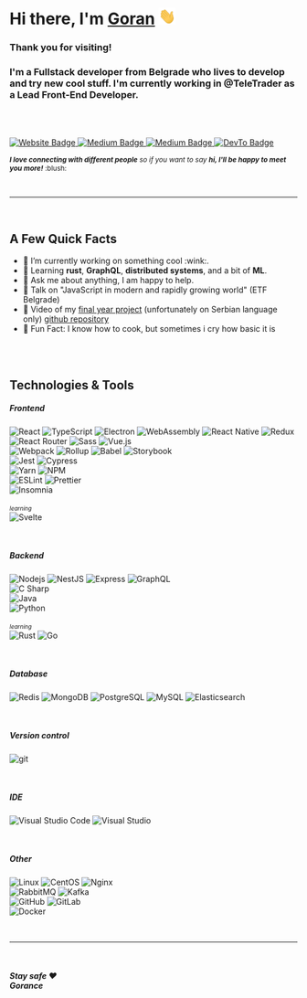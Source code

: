 <!-- Introduction -->
<h1>
  Hi there, I'm 
  <a href="http://goranurukalo.github.io/" target="_blank">Goran</a> 
  <img src="https://raw.githubusercontent.com/ABSphreak/ABSphreak/master/gifs/Hi.gif" width="30px" />
</h1>
<h3>Thank you for visiting!</h3>
<h3>I'm a Fullstack developer from Belgrade who lives to develop and try new cool stuff. I'm currently working in @TeleTrader as a Lead Front-End Developer.</h3>

<br />
<br />

<!-- Socials -->
<p>
  <a href="https://goranurukalo.github.io/" title="Goran Urukalo Website">
    <img 
      src="https://img.shields.io/badge/-goranurukalo.github.io-f04e59?style=flat&amp;labelColor=f04e59&amp;logo=JustGiving&amp;link=https://goranurukalo.github.io"
      alt="Website Badge" 
    />
  </a> 
  <a href="https://medium.com/@dev.goranurukalo">
    <img
      src="https://img.shields.io/badge/-@dev.goranurukalo-14c767?style=flat&amp;labelColor=14c767&amp;logo=Medium&amp;link=https://medium.com/@dev.goranurukalo"
      alt="Medium Badge" 
    />
  </a> 
  <a href="https://www.linkedin.com/in/goran-urukalo/">
    <img
      src="https://img.shields.io/badge/-@goranurukalo-0077B5?style=flat&amp;labelColor=0077B5&amp;logo=LinkedIn&amp;link=https://www.linkedin.com/in/goran-urukalo/"
      alt="Medium Badge" 
    />
  </a> 
  <a href="https://dev.to/goranurukalo">
    <img
      src="https://img.shields.io/badge/-@goranurukalo-0A0A0A?style=flat&amp;labelColor=0A0A0A&amp;logo=dev.to&amp;link=https://dev.to/goranurukalo"
      alt="DevTo Badge" 
    />
  </a> 
  <!-- <img src="https://visitor-badge.glitch.me/badge?page_id=goranurukalo&style=flat" alt="Page views Badge" title="Page views" /> -->
</p>

<p style="font-size: 12px"><em><b>I love connecting with different people</b> so if you want to say <b>hi, I'll be happy to meet you more!</b></em> :blush:</p>

<br />

---

<br />

<!-- Info -->
<h2>A Few Quick Facts</h2>
<ul>
  <li>🔭 I’m currently working on something cool :wink:.</li>
  <li>🧐 Learning <strong>rust</strong>, <strong>GraphQL</strong>, <strong>distributed systems</strong>, and a bit of
    <strong>ML</strong>.</li>
  <li>💬 Ask me about anything, I am happy to help.</li>
  <li>🎤 Talk on "JavaScript in modern and rapidly growing world" (ETF Belgrade)</li>
  <li>
    🎥 Video of my 
    <a href="https://www.youtube.com/watch?v=P4MZlaZO9vQ&feature=emb_title" target="_blank">final year project</a> 
    (unfortunately on Serbian language only)
    <a href="https://github.com/goranurukalo/VMEV-application" target="_blank">github repository</a>
  </li>
  <li>🎉 Fun Fact: I know how to cook, but sometimes i cry how basic it is</li>
</ul>

<br />
<br />

<!-- Technologies -->
<h2>Technologies & Tools</h2>

<!-- T / Frontend -->
<h5>Frontend</h5>
<p>
  <img alt="React" src="https://img.shields.io/badge/-React-45b8d8?style=flat&logo=react&logoColor=white" />
  <img alt="TypeScript" src="https://img.shields.io/badge/-TypeScript-007ACC?style=flat&logo=typescript&logoColor=white" />
  <img alt="Electron" src="https://img.shields.io/badge/-Electron-47848F?style=flat&logo=Electron&logoColor=white" />
  <img alt="WebAssembly" src="https://img.shields.io/badge/-WebAssembly-654FF0?style=flat&logo=WebAssembly&logoColor=white" />
  <img alt="React Native" src="https://img.shields.io/badge/-React_Native-45b8d8?style=flat&logo=react&logoColor=white" /> 
  <img alt="Redux" src="https://img.shields.io/badge/-Redux-764ABC?style=flat&logo=redux&logoColor=white" />
  <img alt="React Router" src="https://img.shields.io/badge/-React_Router-CA4245?style=flat&logo=react+router&logoColor=white" />
  <img alt="Sass" src="https://img.shields.io/badge/-Sass-CC6699?style=flat&logo=sass&logoColor=white" />
  <img alt="Vue.js" src="https://img.shields.io/badge/-Vue.js-4FC08D?style=flat&logo=Vue.js&logoColor=white" />
  <br />
  <img alt="Webpack" src="https://img.shields.io/badge/-Webpack-8DD6F9?style=flat&logo=webpack&logoColor=white" /> 
  <img alt="Rollup" src="https://img.shields.io/badge/-Rollup-EC4A3F?style=flat&logo=rollup.js&logoColor=white" />
  <img alt="Babel" src="https://img.shields.io/badge/-Babel-F9DC3E?style=flat&logo=webpack&logoColor=white" /> 
  <img alt="Storybook" src="https://img.shields.io/badge/-Storybook-FF4785?style=flat&logo=Storybook&logoColor=white" /> 
  <br />
  <img alt="Jest" src="https://img.shields.io/badge/-Jest-C21325?style=flat&logo=Jest&logoColor=white" />
  <img alt="Cypress" src="https://img.shields.io/badge/-Cypress-17202C?style=flat&logo=Cypress&logoColor=white" />
  <br />
  <img alt="Yarn" src="https://img.shields.io/badge/-Yarn-2C8EBB?style=flat&logo=yarn&logoColor=white" />
  <img alt="NPM" src="https://img.shields.io/badge/-NPM-CB3837?style=flat&logo=NPM&logoColor=white" />
  <br />
  <img alt="ESLint" src="https://img.shields.io/badge/-ESLint-4B32C3?style=flat&logo=ESLint&logoColor=white" />
  <img alt="Prettier" src="https://img.shields.io/badge/-Prettier-F7B93E?style=flat&logo=prettier&logoColor=white" />
  <br />
  <img alt="Insomnia" src="https://img.shields.io/badge/-Insomnia-5849BE?style=flat&logo=insomnia&logoColor=white" />

  <i style="font-size: 10px;">learning</i>
  <br />
  <img alt="Svelte" src="https://img.shields.io/badge/-Svelte-FF3E00?style=flat&logo=Svelte&logoColor=white" />
</p>

<!-- T / Backend -->
<br />
<h5>Backend</h5>
<p>
  <img alt="Nodejs" src="https://img.shields.io/badge/-Nodejs-43853d?style=flat&logo=Node.js&logoColor=white" />
  <img alt="NestJS" src="https://img.shields.io/badge/-NestJS-E0234E?style=flat&logo=NestJS&logoColor=white" />
  <img alt="Express" src="https://img.shields.io/badge/-Express-cccccc?style=flat&logo=Express&logoColor=white" />
  <img alt="GraphQL" src="https://img.shields.io/badge/-GraphQL-E10098?style=flat&logo=graphql&logoColor=white" />
  <br />
  <img alt="C Sharp" src="https://img.shields.io/badge/-C_Sharp-239120?style=flat&logo=C+Sharp&logoColor=white" />
  <br />
  <img alt="Java" src="https://img.shields.io/badge/-Java-007396?style=flat&logo=Java&logoColor=white" />
  <br />
  <img alt="Python" src="https://img.shields.io/badge/-Python-3776AB?style=flat&logo=Python&logoColor=white" />

  <i style="font-size: 10px;">learning</i>
  <br />
  <img alt="Rust" src="https://img.shields.io/badge/-Rust-cba67a?style=flat&logo=Rust&logoColor=white" />
  <img alt="Go" src="https://img.shields.io/badge/-Go-00ADD8?style=flat&logo=Go&logoColor=white" />
</p>

<!-- T / Database -->
<br />
<h5>Database</h5>
<p>
  <img alt="Redis" src="https://img.shields.io/badge/-Redis-DC382D?style=flat&logo=Redis&logoColor=white" />
  <img alt="MongoDB" src="https://img.shields.io/badge/-MongoDB-13aa52?style=flat&logo=mongodb&logoColor=white" />
  <img alt="PostgreSQL" src="https://img.shields.io/badge/-PostgreSQL-336791?style=flat&logo=PostgreSQL&logoColor=white" />
  <img alt="MySQL" src="https://img.shields.io/badge/-MySQL-4479A1?style=flat&logo=MySQL&logoColor=white" />
  <img alt="Elasticsearch" src="https://img.shields.io/badge/-Elasticsearch-005571?style=flat&logo=Elasticsearch&logoColor=white" />
</p>

<!-- T / Version control -->
<br />
<h5>Version control</h5>
<p>
  <img alt="git" src="https://img.shields.io/badge/-Git-F05032?style=flat&logo=git&logoColor=white" />
</p>

<!-- T / IDE -->
<br />
<h5>IDE</h5>
<p>
  <img alt="Visual Studio Code" src="https://img.shields.io/badge/-Visual_Studio_Code-007ACC?style=flat&logo=Visual+Studio+Code&logoColor=white" />
  <img alt="Visual Studio" src="https://img.shields.io/badge/-Visual_Studio-5C2D91?style=flat&logo=Visual+Studio&logoColor=white" />
</p>

<!-- T / Other -->
<br />
<h5>Other</h5>
<p>
  <img alt="Linux" src="https://img.shields.io/badge/-Linux-FCC624?style=flat&logo=Linux&logoColor=white" />
  <img alt="CentOS" src="https://img.shields.io/badge/-CentOS-262577?style=flat&logo=CentOS&logoColor=white" />
  <img alt="Nginx" src="https://img.shields.io/badge/-Nginx-269539?style=flat&logo=Nginx&logoColor=white" />
  <br />
  <img alt="RabbitMQ" src="https://img.shields.io/badge/-RabbitMQ-FF6600?style=flat&logo=RabbitMQ&logoColor=white" />
  <img alt="Kafka" src="https://img.shields.io/badge/-Kafka-000000?style=flat&logo=Apache%20kafka&logoColor=white" />
  <br />
  <img alt="GitHub" src="https://img.shields.io/badge/-GitHub-181717?style=flat&logo=GitHub&logoColor=white" />
  <img alt="GitLab" src="https://img.shields.io/badge/-GitLab-FCA121?style=flat&logo=GitLab&logoColor=white" />
  <br />
  <img alt="Docker" src="https://img.shields.io/badge/-Docker-46a2f1?style=flat&logo=docker&logoColor=white" />
</p>

<br />

---

<br />

<h4>
  <i>
    Stay 
    <b>safe</b> 
    ❤️ 
    <br/> 
    Gorance
  </i>
</h4>

